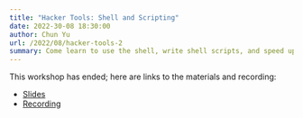 ```yaml
---
title: "Hacker Tools: Shell and Scripting"
date: 2022-30-08 18:30:00
author: Chun Yu
url: /2022/08/hacker-tools-2
summary: Come learn to use the shell, write shell scripts, and speed up your daily computing life!
---
```


This workshop has ended; here are links to the materials and recording:

- [Slides](https://bit.ly/ht2023-2)
- [Recording](https://youtu.be/TYuRGvrCX3Q)

<!--
**Date/Time**: Tuesday, 30 Aug 2022, 18:30&ndash;20:30<br />
**Venue**: Executive Classroom (COM2-04-02)<br />
**Sign-up Link**: [Sign up here!](https://forms.gle/2swDf9qTA9P4AaXT9)<br />

The shell is a fast, efficient textual interface to your computer. Come learn to use the shell, and write shell scripts, to do things from managing files and processing text, to writing quick scripts that help you automate and speed up your daily computing life.

Please ensure you have access to a POSIX-compatible shell, such as Bash. If you are on macOS or a Linux distribution, you are set; if you use Windows, consider installing Windows Subsystem for Linux (WSL) or Ubuntu in VirtualBox.

- WSL: <https://docs.microsoft.com/en-us/windows/wsl/install-win10>

This workshop is largely based on the Missing Semester of Your CS Education lecture series conducted in MIT. This week's topic is based on <https://missing.csail.mit.edu/2020/shell-tools/>.

See you there!
-->
